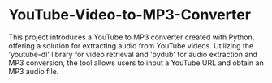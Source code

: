 # YouTube-Video-to-MP3-Converter
This project introduces a YouTube to MP3 converter created with Python, offering a solution for  extracting audio from YouTube videos. Utilizing the 'youtube-dl' library for video retrieval and  'pydub' for audio extraction and MP3 conversion, the tool allows users to input a YouTube URL  and obtain an MP3 audio file.
